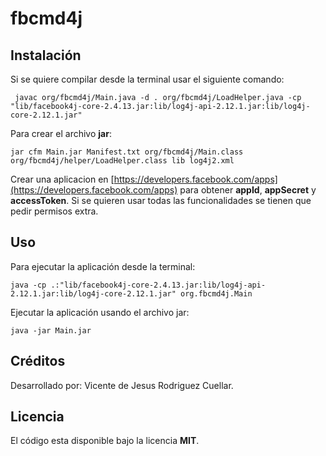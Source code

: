# fbcmd4j

## Instalación

Si se quiere compilar desde la terminal usar el siguiente comando:

```
 javac org/fbcmd4j/Main.java -d . org/fbcmd4j/LoadHelper.java -cp "lib/facebook4j-core-2.4.13.jar:lib/log4j-api-2.12.1.jar:lib/log4j-core-2.12.1.jar"
```

Para crear el archivo **jar**:

```
jar cfm Main.jar Manifest.txt org/fbcmd4j/Main.class org/fbcmd4j/helper/LoadHelper.class lib log4j2.xml
```

Crear una aplicacion en [https://developers.facebook.com/apps](https://developers.facebook.com/apps) para obtener **appId**, **appSecret** y **accessToken**. Si se quieren usar todas las funcionalidades se tienen que pedir permisos extra.

## Uso

Para ejecutar la aplicación desde la terminal:
```
java -cp .:"lib/facebook4j-core-2.4.13.jar:lib/log4j-api-2.12.1.jar:lib/log4j-core-2.12.1.jar" org.fbcmd4j.Main
```

Ejecutar la aplicación usando el archivo jar:

```
java -jar Main.jar
```

## Créditos
Desarrollado por: Vicente de Jesus Rodriguez Cuellar.

## Licencia
El código esta disponible bajo la licencia **MIT**.

